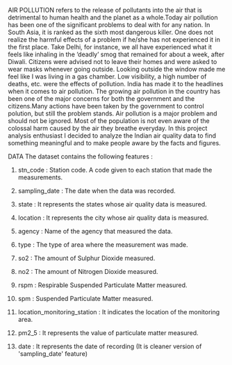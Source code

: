 AIR POLLUTION refers to the release of pollutants into the air that is detrimental to human health and the planet as a whole.Today air pollution has been one of the significant problems to deal with for any nation. In South Asia, it is ranked as the sixth most dangerous killer. One does not realize the harmful effects of a problem if he/she has not experienced it in the first place.
Take Delhi, for instance, we all have experienced what it feels like inhaling in the ‘deadly’ smog that remained for about a week, after Diwali. Citizens were advised not to leave their homes and were asked to wear masks whenever going outside. Looking outside the window made me feel like I was living in a gas chamber. Low visibility, a high number of deaths, etc. were the effects of pollution.
India has made it to the headlines when it comes to air pollution. The growing air pollution in the country has been one of the major concerns for both the government and the citizens.Many actions have been taken by the government to control polution, but still the problem stands. Air pollution is a major problem and should not be ignored. Most of the population is not even aware of the colossal harm caused by the air they breathe everyday. In this project analysis enthusiast I decided to analyze the Indian air quality data to find something meaningful and to make people aware by the facts and figures.

DATA
The dataset contains the following features :

1. stn_code : Station code. A code given to each station that made the measurements.

2. sampling_date : The date when the data was recorded.

3. state : It represents the states whose air quality data is measured.

4. location : It represents the city whose air quality data is measured.

5. agency : Name of the agency that measured the data.

6. type : The type of area where the measurement was made.

7. so2 : The amount of Sulphur Dioxide measured.

8. no2 : The amount of Nitrogen Dioxide measured.

9. rspm : Respirable Suspended Particulate Matter measured.

10. spm : Suspended Particulate Matter measured.

11. location_monitoring_station : It indicates the location of the monitoring area.

12. pm2_5 : It represents the value of particulate matter measured.

13. date : It represents the date of recording (It is cleaner version of 'sampling_date' feature)
